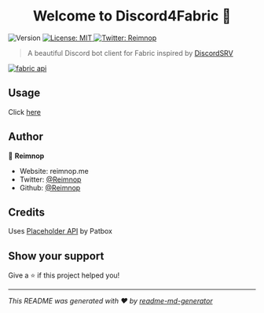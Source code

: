 <h1 align="center">Welcome to Discord4Fabric 👋</h1>
<p>
  <img alt="Version" src="https://img.shields.io/badge/version-1.0.0-blue.svg?cacheSeconds=2592000" />
  <a href="#" target="_blank">
    <img alt="License: MIT" src="https://img.shields.io/badge/License-MIT-yellow.svg" />
  </a>
  <a href="https://twitter.com/Reimnop" target="_blank">
    <img alt="Twitter: Reimnop" src="https://img.shields.io/twitter/follow/Reimnop.svg?style=social" />
  </a>
</p>

> A beautiful Discord bot client for Fabric inspired by [DiscordSRV](https://www.spigotmc.org/resources/discordsrv.18494/)

[![fabric api](https://i.imgur.com/Ol1Tcf8.png "Fabric API")](https://www.curseforge.com/minecraft/mc-mods/fabric-api)

## Usage

Click [here](https://github.com/Reimnop/Discord4Fabric/blob/main/USAGE.md)

## Author

👤 **Reimnop**

* Website: reimnop.me
* Twitter: [@Reimnop](https://twitter.com/Reimnop)
* Github: [@Reimnop](https://github.com/Reimnop)

## Credits
Uses [Placeholder API](https://github.com/Patbox/TextPlaceholderAPI) by Patbox

## Show your support

Give a ⭐️ if this project helped you!

***
_This README was generated with ❤️ by [readme-md-generator](https://github.com/kefranabg/readme-md-generator)_
